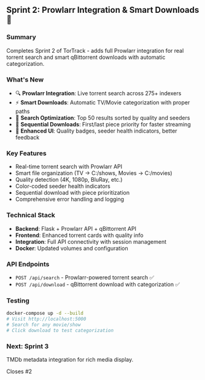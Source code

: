 ## Sprint 2: Prowlarr Integration & Smart Downloads 🚀

### Summary
Completes Sprint 2 of TorTrack - adds full Prowlarr integration for real torrent search and smart qBittorrent downloads with automatic categorization.

### What's New
- 🔍 **Prowlarr Integration**: Live torrent search across 275+ indexers
- ⚡ **Smart Downloads**: Automatic TV/Movie categorization with proper paths
- 🎯 **Search Optimization**: Top 50 results sorted by quality and seeders
- 🔄 **Sequential Downloads**: First/last piece priority for faster streaming
- 🎨 **Enhanced UI**: Quality badges, seeder health indicators, better feedback

### Key Features
- Real-time torrent search with Prowlarr API
- Smart file organization (TV → C:/shows, Movies → C:/movies)
- Quality detection (4K, 1080p, BluRay, etc.)
- Color-coded seeder health indicators
- Sequential download with piece prioritization
- Comprehensive error handling and logging

### Technical Stack
- **Backend**: Flask + Prowlarr API + qBittorrent API
- **Frontend**: Enhanced torrent cards with quality info
- **Integration**: Full API connectivity with session management
- **Docker**: Updated volumes and configuration

### API Endpoints
- `POST /api/search` - Prowlarr-powered torrent search ✅
- `POST /api/download` - qBittorrent download with categorization ✅

### Testing
```bash
docker-compose up -d --build
# Visit http://localhost:5000
# Search for any movie/show
# Click download to test categorization
```

### Next: Sprint 3
TMDb metadata integration for rich media display.

Closes #2 